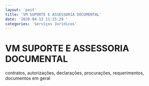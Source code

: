 ```yaml
---
layout: 'post'
title: 'VM SUPORTE E ASSESSORIA DOCUMENTAL'
date: '2020-04-13 11:15:29 '
categories: 'Serviços Jurídicos'
---
```


# VM SUPORTE E ASSESSORIA DOCUMENTAL

contratos, autorizações, declarações, procurações, requerimentos, documentos em geral
